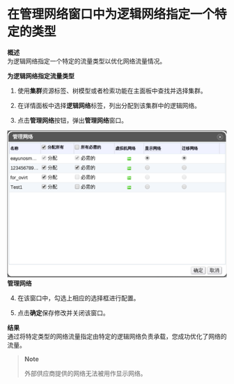 # 在管理网络窗口中为逻辑网络指定一个特定的类型

**概述**<br/>
为逻辑网络指定一个特定的流量类型以优化网络流量情况。

**为逻辑网络指定流量类型**

1. 使用**集群**资源标签、树模型或者检索功能在主面板中查找并选择集群。

2. 在详情面板中选择**逻辑网络**标签，列出分配到该集群中的逻辑网络。

3. 点击**管理网络**按钮，弹出**管理网络**窗口。

![管理网络窗口](../images/Logical_Networks-Manage_Networks_Window.png)<br/>
**管理网络**

4. 在该窗口中，勾选上相应的选择框进行配置。

5. 点击**确定**保存修改并关闭该窗口。

**结果**<br/>
通过将特定类型的网络流量指定由特定的逻辑网络负责承载，您成功优化了网络的流量。

> **Note**
>
> 外部供应商提供的网络无法被用作显示网络。
